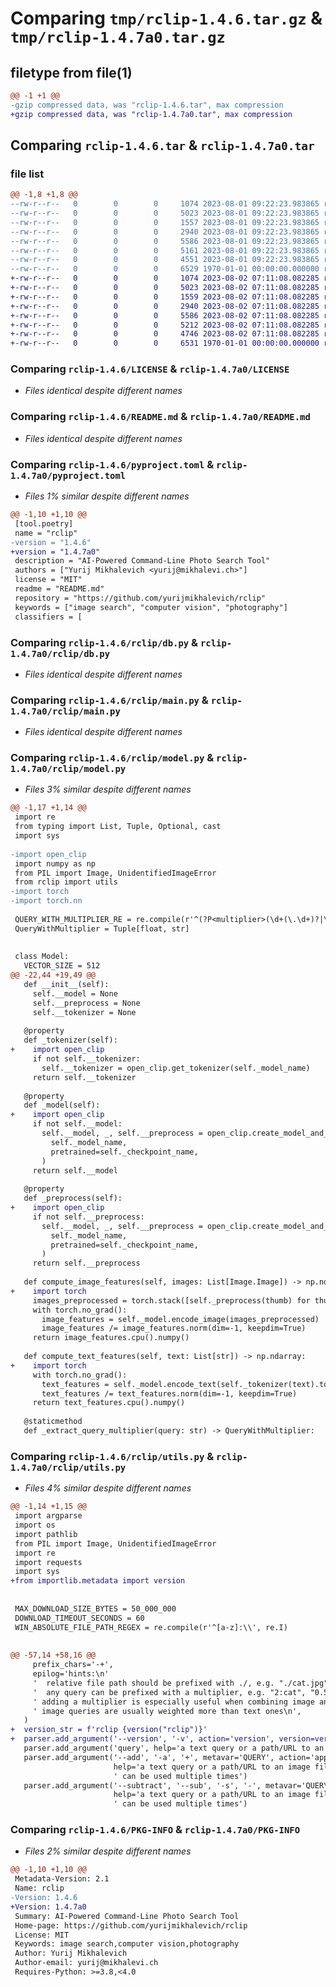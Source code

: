 # Comparing `tmp/rclip-1.4.6.tar.gz` & `tmp/rclip-1.4.7a0.tar.gz`

## filetype from file(1)

```diff
@@ -1 +1 @@
-gzip compressed data, was "rclip-1.4.6.tar", max compression
+gzip compressed data, was "rclip-1.4.7a0.tar", max compression
```

## Comparing `rclip-1.4.6.tar` & `rclip-1.4.7a0.tar`

### file list

```diff
@@ -1,8 +1,8 @@
--rw-r--r--   0        0        0     1074 2023-08-01 09:22:23.983865 rclip-1.4.6/LICENSE
--rw-r--r--   0        0        0     5023 2023-08-01 09:22:23.983865 rclip-1.4.6/README.md
--rw-r--r--   0        0        0     1557 2023-08-01 09:22:23.983865 rclip-1.4.6/pyproject.toml
--rw-r--r--   0        0        0     2940 2023-08-01 09:22:23.983865 rclip-1.4.6/rclip/db.py
--rw-r--r--   0        0        0     5586 2023-08-01 09:22:23.983865 rclip-1.4.6/rclip/main.py
--rw-r--r--   0        0        0     5161 2023-08-01 09:22:23.983865 rclip-1.4.6/rclip/model.py
--rw-r--r--   0        0        0     4551 2023-08-01 09:22:23.983865 rclip-1.4.6/rclip/utils.py
--rw-r--r--   0        0        0     6529 1970-01-01 00:00:00.000000 rclip-1.4.6/PKG-INFO
+-rw-r--r--   0        0        0     1074 2023-08-02 07:11:08.082285 rclip-1.4.7a0/LICENSE
+-rw-r--r--   0        0        0     5023 2023-08-02 07:11:08.082285 rclip-1.4.7a0/README.md
+-rw-r--r--   0        0        0     1559 2023-08-02 07:11:08.082285 rclip-1.4.7a0/pyproject.toml
+-rw-r--r--   0        0        0     2940 2023-08-02 07:11:08.082285 rclip-1.4.7a0/rclip/db.py
+-rw-r--r--   0        0        0     5586 2023-08-02 07:11:08.082285 rclip-1.4.7a0/rclip/main.py
+-rw-r--r--   0        0        0     5212 2023-08-02 07:11:08.082285 rclip-1.4.7a0/rclip/model.py
+-rw-r--r--   0        0        0     4746 2023-08-02 07:11:08.082285 rclip-1.4.7a0/rclip/utils.py
+-rw-r--r--   0        0        0     6531 1970-01-01 00:00:00.000000 rclip-1.4.7a0/PKG-INFO
```

### Comparing `rclip-1.4.6/LICENSE` & `rclip-1.4.7a0/LICENSE`

 * *Files identical despite different names*

### Comparing `rclip-1.4.6/README.md` & `rclip-1.4.7a0/README.md`

 * *Files identical despite different names*

### Comparing `rclip-1.4.6/pyproject.toml` & `rclip-1.4.7a0/pyproject.toml`

 * *Files 1% similar despite different names*

```diff
@@ -1,10 +1,10 @@
 [tool.poetry]
 name = "rclip"
-version = "1.4.6"
+version = "1.4.7a0"
 description = "AI-Powered Command-Line Photo Search Tool"
 authors = ["Yurij Mikhalevich <yurij@mikhalevi.ch>"]
 license = "MIT"
 readme = "README.md"
 repository = "https://github.com/yurijmikhalevich/rclip"
 keywords = ["image search", "computer vision", "photography"]
 classifiers = [
```

### Comparing `rclip-1.4.6/rclip/db.py` & `rclip-1.4.7a0/rclip/db.py`

 * *Files identical despite different names*

### Comparing `rclip-1.4.6/rclip/main.py` & `rclip-1.4.7a0/rclip/main.py`

 * *Files identical despite different names*

### Comparing `rclip-1.4.6/rclip/model.py` & `rclip-1.4.7a0/rclip/model.py`

 * *Files 3% similar despite different names*

```diff
@@ -1,17 +1,14 @@
 import re
 from typing import List, Tuple, Optional, cast
 import sys
 
-import open_clip
 import numpy as np
 from PIL import Image, UnidentifiedImageError
 from rclip import utils
-import torch
-import torch.nn
 
 QUERY_WITH_MULTIPLIER_RE = re.compile(r'^(?P<multiplier>(\d+(\.\d+)?|\.\d+|\d+\.)):(?P<query>.+)$')
 QueryWithMultiplier = Tuple[float, str]
 
 
 class Model:
   VECTOR_SIZE = 512
@@ -22,44 +19,49 @@
   def __init__(self):
     self.__model = None
     self.__preprocess = None
     self.__tokenizer = None
 
   @property
   def _tokenizer(self):
+    import open_clip
     if not self.__tokenizer:
       self.__tokenizer = open_clip.get_tokenizer(self._model_name)
     return self.__tokenizer
 
   @property
   def _model(self):
+    import open_clip
     if not self.__model:
       self.__model, _, self.__preprocess = open_clip.create_model_and_transforms(
         self._model_name,
         pretrained=self._checkpoint_name,
       )
     return self.__model
 
   @property
   def _preprocess(self):
+    import open_clip
     if not self.__preprocess:
       self.__model, _, self.__preprocess = open_clip.create_model_and_transforms(
         self._model_name,
         pretrained=self._checkpoint_name,
       )
     return self.__preprocess
 
   def compute_image_features(self, images: List[Image.Image]) -> np.ndarray:
+    import torch
     images_preprocessed = torch.stack([self._preprocess(thumb) for thumb in images]).to(self._device)
     with torch.no_grad():
       image_features = self._model.encode_image(images_preprocessed)
       image_features /= image_features.norm(dim=-1, keepdim=True)
     return image_features.cpu().numpy()
 
   def compute_text_features(self, text: List[str]) -> np.ndarray:
+    import torch
     with torch.no_grad():
       text_features = self._model.encode_text(self._tokenizer(text).to(self._device))
       text_features /= text_features.norm(dim=-1, keepdim=True)
     return text_features.cpu().numpy()
 
   @staticmethod
   def _extract_query_multiplier(query: str) -> QueryWithMultiplier:
```

### Comparing `rclip-1.4.6/rclip/utils.py` & `rclip-1.4.7a0/rclip/utils.py`

 * *Files 4% similar despite different names*

```diff
@@ -1,14 +1,15 @@
 import argparse
 import os
 import pathlib
 from PIL import Image, UnidentifiedImageError
 import re
 import requests
 import sys
+from importlib.metadata import version
 
 
 MAX_DOWNLOAD_SIZE_BYTES = 50_000_000
 DOWNLOAD_TIMEOUT_SECONDS = 60
 WIN_ABSOLUTE_FILE_PATH_REGEX = re.compile(r'^[a-z]:\\', re.I)
 
 
@@ -57,14 +58,16 @@
     prefix_chars='-+',
     epilog='hints:\n'
     '  relative file path should be prefixed with ./, e.g. "./cat.jpg", not "cat.jpg"\n'
     '  any query can be prefixed with a multiplier, e.g. "2:cat", "0.5:./cat-sleeps-on-a-chair.jpg";'
     ' adding a multiplier is especially useful when combining image and text queries because'
     ' image queries are usually weighted more than text ones\n',
   )
+  version_str = f'rclip {version("rclip")}'
+  parser.add_argument('--version', '-v', action='version', version=version_str, help=f'prints "{version_str}"')
   parser.add_argument('query', help='a text query or a path/URL to an image file')
   parser.add_argument('--add', '-a', '+', metavar='QUERY', action='append', default=[],
                       help='a text query or a path/URL to an image file to add to the "original" query,'
                       ' can be used multiple times')
   parser.add_argument('--subtract', '--sub', '-s', '-', metavar='QUERY', action='append', default=[],
                       help='a text query or a path/URL to an image file to add to the "original" query,'
                       ' can be used multiple times')
```

### Comparing `rclip-1.4.6/PKG-INFO` & `rclip-1.4.7a0/PKG-INFO`

 * *Files 2% similar despite different names*

```diff
@@ -1,10 +1,10 @@
 Metadata-Version: 2.1
 Name: rclip
-Version: 1.4.6
+Version: 1.4.7a0
 Summary: AI-Powered Command-Line Photo Search Tool
 Home-page: https://github.com/yurijmikhalevich/rclip
 License: MIT
 Keywords: image search,computer vision,photography
 Author: Yurij Mikhalevich
 Author-email: yurij@mikhalevi.ch
 Requires-Python: >=3.8,<4.0
```


